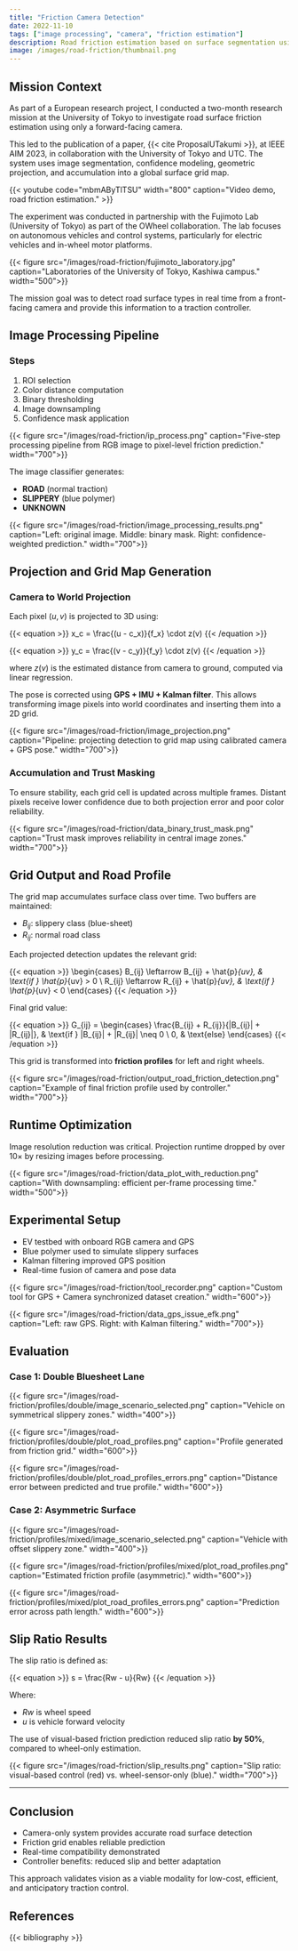 ```yaml
---
title: "Friction Camera Detection"
date: 2022-11-10
tags: ["image processing", "camera", "friction estimation"]
description: Road friction estimation based on surface segmentation using a camera and projection into a global grid.
image: /images/road-friction/thumbnail.png
---
```


## Mission Context

As part of a European research project, I conducted a two-month research mission at the University of Tokyo to investigate road surface friction estimation using only a forward-facing camera.

This led to the publication of a paper, {{< cite ProposalUTakumi >}}, at IEEE AIM 2023, in collaboration with the University of Tokyo and UTC. The system uses image segmentation, confidence modeling, geometric projection, and accumulation into a global surface grid map.

{{< youtube code="mbmAByTlTSU" width="800" caption="Video demo, road friction estimation." >}}

The experiment was conducted in partnership with the Fujimoto Lab (University of Tokyo) as part of the OWheel collaboration. The lab focuses on autonomous vehicles and control systems, particularly for electric vehicles and in-wheel motor platforms.

{{< figure src="/images/road-friction/fujimoto_laboratory.jpg" caption="Laboratories of the University of Tokyo, Kashiwa campus." width="500">}}

The mission goal was to detect road surface types in real time from a front-facing camera and provide this information to a traction controller.


## Image Processing Pipeline

### Steps

1. ROI selection  
2. Color distance computation  
3. Binary thresholding  
4. Image downsampling  
5. Confidence mask application

{{< figure src="/images/road-friction/ip_process.png" caption="Five-step processing pipeline from RGB image to pixel-level friction prediction." width="700">}}

The image classifier generates:

- **ROAD** (normal traction)
- **SLIPPERY** (blue polymer)
- **UNKNOWN**

{{< figure src="/images/road-friction/image_processing_results.png" caption="Left: original image. Middle: binary mask. Right: confidence-weighted prediction." width="700">}}


## Projection and Grid Map Generation

### Camera to World Projection

Each pixel $(u, v)$ is projected to 3D using:

{{< equation >}}
x_c = \frac{(u - c_x)}{f_x} \cdot z(v)
{{< /equation >}}

{{< equation >}}
y_c = \frac{(v - c_y)}{f_y} \cdot z(v)
{{< /equation >}}

where $z(v)$ is the estimated distance from camera to ground, computed via linear regression.

The pose is corrected using **GPS + IMU + Kalman filter**. This allows transforming image pixels into world coordinates and inserting them into a 2D grid.

{{< figure src="/images/road-friction/image_projection.png" caption="Pipeline: projecting detection to grid map using calibrated camera + GPS pose." width="700">}}


### Accumulation and Trust Masking

To ensure stability, each grid cell is updated across multiple frames. Distant pixels receive lower confidence due to both projection error and poor color reliability.

{{< figure src="/images/road-friction/data_binary_trust_mask.png" caption="Trust mask improves reliability in central image zones." width="700">}}


## Grid Output and Road Profile

The grid map accumulates surface class over time. Two buffers are maintained:

- $B_{ij}$: slippery class (blue-sheet)
- $R_{ij}$: normal road class

Each projected detection updates the relevant grid:

{{< equation >}}
\begin{cases}
B_{ij} \leftarrow B_{ij} + \hat{p}_{uv}, & \text{if } \hat{p}_{uv} > 0 \\
R_{ij} \leftarrow R_{ij} + \hat{p}_{uv}, & \text{if } \hat{p}_{uv} < 0
\end{cases}
{{< /equation >}}

Final grid value:

{{< equation >}}
G_{ij} = 
\begin{cases}
\frac{B_{ij} + R_{ij}}{|B_{ij}| + |R_{ij}|}, & \text{if } |B_{ij}| + |R_{ij}| \neq 0 \\
0, & \text{else}
\end{cases}
{{< /equation >}}

This grid is transformed into **friction profiles** for left and right wheels.

{{< figure src="/images/road-friction/output_road_friction_detection.png" caption="Example of final friction profile used by controller." width="700">}}


## Runtime Optimization

Image resolution reduction was critical. Projection runtime dropped by over $10\times$ by resizing images before processing.

{{< figure src="/images/road-friction/data_plot_with_reduction.png" caption="With downsampling: efficient per-frame processing time." width="500">}}


## Experimental Setup

- EV testbed with onboard RGB camera and GPS
- Blue polymer used to simulate slippery surfaces
- Kalman filtering improved GPS position
- Real-time fusion of camera and pose data

{{< figure src="/images/road-friction/tool_recorder.png" caption="Custom tool for GPS + Camera synchronized dataset creation." width="600">}}

{{< figure src="/images/road-friction/data_gps_issue_efk.png" caption="Left: raw GPS. Right: with Kalman filtering." width="700">}}


## Evaluation

### Case 1: Double Bluesheet Lane

{{< figure src="/images/road-friction/profiles/double/image_scenario_selected.png" caption="Vehicle on symmetrical slippery zones." width="400">}}

{{< figure src="/images/road-friction/profiles/double/plot_road_profiles.png" caption="Profile generated from friction grid." width="600">}}

{{< figure src="/images/road-friction/profiles/double/plot_road_profiles_errors.png" caption="Distance error between predicted and true profile." width="600">}}


### Case 2: Asymmetric Surface

{{< figure src="/images/road-friction/profiles/mixed/image_scenario_selected.png" caption="Vehicle with offset slippery zone." width="400">}}

{{< figure src="/images/road-friction/profiles/mixed/plot_road_profiles.png" caption="Estimated friction profile (asymmetric)." width="600">}}

{{< figure src="/images/road-friction/profiles/mixed/plot_road_profiles_errors.png" caption="Prediction error across path length." width="600">}}


## Slip Ratio Results

The slip ratio is defined as:

{{< equation >}}
s = \frac{Rw - u}{Rw}
{{< /equation >}}

Where:
- $Rw$ is wheel speed
- $u$ is vehicle forward velocity

The use of visual-based friction prediction reduced slip ratio **by 50%**, compared to wheel-only estimation.

{{< figure src="/images/road-friction/slip_results.png" caption="Slip ratio: visual-based control (red) vs. wheel-sensor-only (blue)." width="700">}}

---

## Conclusion

- Camera-only system provides accurate road surface detection
- Friction grid enables reliable prediction
- Real-time compatibility demonstrated
- Controller benefits: reduced slip and better adaptation

This approach validates vision as a viable modality for low-cost, efficient, and anticipatory traction control.

## References

{{< bibliography >}}
